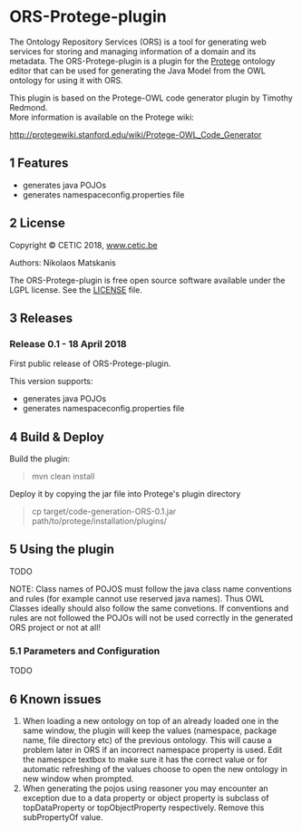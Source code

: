 # ORS-Protege-plugin

The Ontology Repository Services (ORS) is a tool for generating web services for storing and managing information of a domain and its metadata.
The ORS-Protege-plugin is a plugin for the [Protege](https://github.com/protegeproject/protege) ontology editor that can be used for generating the Java Model from the OWL ontology for using it with ORS.

This plugin is based on the Protege-OWL code generator plugin by Timothy Redmond.  
More information is available on the Protege wiki:

 http://protegewiki.stanford.edu/wiki/Protege-OWL_Code_Generator

## 1 Features

* generates java POJOs
* generates namespaceconfig.properties file

## 2 License 

Copyright © CETIC 2018, www.cetic.be 

Authors: Nikolaos Matskanis

The ORS-Protege-plugin is free open source software available under the LGPL license. See the [LICENSE](https://github.com/cetic/ORS-Protege-plugin/blob/master/LICENSE) file.

## 3 Releases

### Release 0.1 - 18 April 2018

First public release of ORS-Protege-plugin.

This version supports:

* generates java POJOs
* generates namespaceconfig.properties file

## 4 Build & Deploy

Build the plugin:

 >mvn clean install

Deploy it by copying the jar file into Protege's plugin directory 

 >cp target/code-generation-ORS-0.1.jar path/to/protege/installation/plugins/
 
## 5 Using the plugin

TODO

NOTE: Class names of POJOS must follow the java class name conventions and rules (for example cannot use reserved java names). Thus OWL Classes ideally should also follow the same convetions. If conventions and rules are not followed the POJOs will not be used correctly in the generated ORS project or not at all!

### 5.1 Parameters and Configuration

TODO

## 6 Known issues

1. When loading a new ontology on top of an already loaded one in the same window, the plugin will keep the values (namespace, package name, file directory etc)  of the previous ontology. This will cause a problem later in ORS if an incorrect namespace property is used. Edit the namespce textbox to make sure it has the correct value or for automatic refreshing of the values choose to open the new ontology in new window when prompted.
2. When generating the pojos using reasoner you may encounter an exception due to a data property or object property is subclass of topDataProperty or topObjectProperty respectively. Remove this subPropertyOf value.

